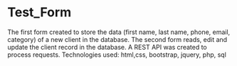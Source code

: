 # Test_Form
The first form created to store the data (first name, last name, phone, email, category) of a new client in the database.
The second form reads, edit and update the client record in the database.
A REST API was created to process requests.
Technologies used: 
html,css, bootstrap, jquery, php, sql
